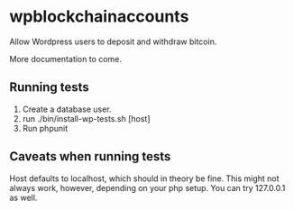 wpblockchainaccounts
====================

Allow Wordpress users to deposit and withdraw bitcoin.

More documentation to come.

Running tests
-------------

1. Create a database user.
2. run ./bin/install-wp-tests.sh <db-name> <db-user> <db-pass> [host]
3. Run phpunit

Caveats when running tests
--------------------------

Host defaults to localhost, which should in theory be fine. This might not always work, 
however, depending on your php setup. You can try 127.0.0.1 as well.
